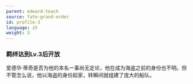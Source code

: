 ```yaml
---
parent: edward-teach
source: fate-grand-order
id: profile-3
language: zh
weight: 3
---
```


### 羁绊达到Lv.3后开放

爱德华·蒂奇是否为他的本名一事尚无定论，他在成为海盗之前的身份也不明。但不管怎么说，他以海盗的身份起家，转瞬间就组建了庞大的船队。
